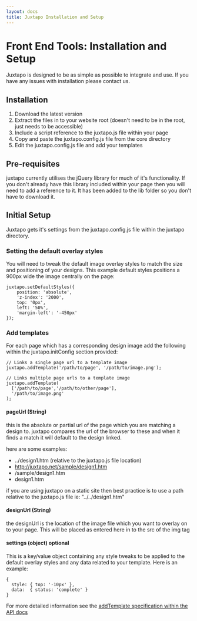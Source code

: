 ```yaml
---
layout: docs
title: Juxtapo Installation and Setup
---
```


Front End Tools: Installation and Setup
=======================================
Juxtapo is designed to be as simple as possible to integrate and use.
If you have any issues with installation please contact us.

Installation
------------
1. Download the latest version
2. Extract the files in to your website root 
   (doesn't need to be in the root, just needs to be accessible)
3. Include a script reference to the juxtapo.js file within your page
4. Copy and paste the juxtapo.config.js file from the core directory
5. Edit the juxtapo.config.js file and add your templates

Pre-requisites
--------------
juxtapo currently utilises the jQuery library for much of it's functionality.
If you don't already have this library included within your page then you will 
need to add a reference to it. It has been added to the lib folder so you don't
have to download it.

Initial Setup
-------------
Juxtapo gets it's settings from the juxtapo.config.js file within 
the juxtapo directory.

### Setting the default overlay styles

You will need to tweak the default image overlay styles to match 
the size and positioning of your designs. This example default styles 
positions a 900px wide the image centrally on the page:

	juxtapo.setDefaultStyles({ 
		position: 'absolute', 
		'z-index': '2000', 
		top: '0px', 
		left: '50%', 
		'margin-left': '-450px' 
	});

### Add templates

For each page which has a corresponding design image add the following within the juxtapo.initConfig section provided:

	// Links a single page url to a template image
	juxtapo.addTemplate('/path/to/page', '/path/to/image.png');

	// Links multiple page urls to a template image
	juxtapo.addTemplate(
	  ['/path/to/page','/path/to/other/page'], 
	  '/path/to/image.png'
	);

#### pageUrl (String)
this is the absolute or partial url of the page which you are matching a design to. 
juxtapo compares the url of the browser to these and when it finds a match it will 
default to the design linked.
	
here are some examples:
*	../design1.htm (relative to the juxtapo.js file location)
*	http://juxtapo.net/sample/design1.htm
*	/sample/design1.htm
*	design1.htm

if you are using juxtapo on a static site then best practice is to use a path 
relative to the juxtapo.js file ie: "../../design1.htm"
	
#### designUrl (String)
the designUrl is the location of the image file which you want to overlay on to your page. 
This will be placed as entered here in to the src of the img tag

#### settings (object) optional
This is a key/value object containing any style tweaks to be applied to the default 
overlay styles and any data related to your template. Here is an example:

	{ 
	  style: { top: '-10px' }, 
	  data:  { status: 'complete' }
	}

For more detailed information see the [addTemplate specification within the API docs](/docs/api/symbols/juxtapo.html#.addTemplate)